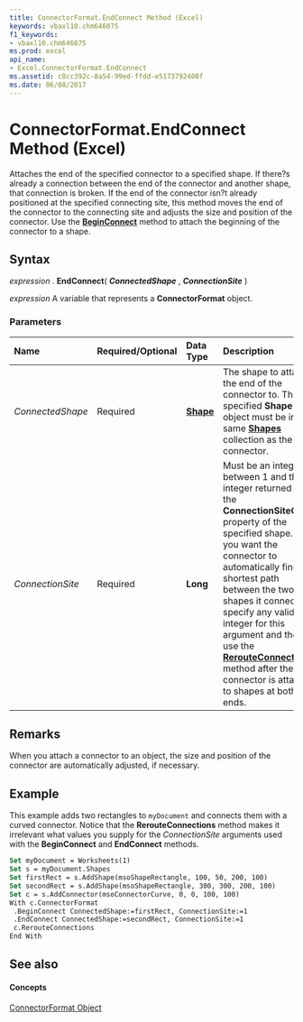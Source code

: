 ```yaml
---
title: ConnectorFormat.EndConnect Method (Excel)
keywords: vbaxl10.chm646075
f1_keywords:
- vbaxl10.chm646075
ms.prod: excel
api_name:
- Excel.ConnectorFormat.EndConnect
ms.assetid: c8cc392c-8a54-99ed-ffdd-e5173792408f
ms.date: 06/08/2017
---
```



# ConnectorFormat.EndConnect Method (Excel)

Attaches the end of the specified connector to a specified shape. If there?s already a connection between the end of the connector and another shape, that connection is broken. If the end of the connector isn?t already positioned at the specified connecting site, this method moves the end of the connector to the connecting site and adjusts the size and position of the connector. Use the  **[BeginConnect](Excel.ConnectorFormat.BeginConnect.md)** method to attach the beginning of the connector to a shape.


## Syntax

 _expression_ . **EndConnect**( **_ConnectedShape_** , **_ConnectionSite_** )

 _expression_ A variable that represents a **ConnectorFormat** object.


### Parameters



|**Name**|**Required/Optional**|**Data Type**|**Description**|
|:-----|:-----|:-----|:-----|
| _ConnectedShape_|Required| **[Shape](Excel.Shape.md)**|The shape to attach the end of the connector to. The specified  **Shape** object must be in the same **[Shapes](Excel.Shapes.md)** collection as the connector.|
| _ConnectionSite_|Required| **Long**|Must be an integer between 1 and the integer returned by the  **ConnectionSiteCount** property of the specified shape. If you want the connector to automatically find the shortest path between the two shapes it connects, specify any valid integer for this argument and then use the **[RerouteConnections](Excel.Shape.RerouteConnections.md)** method after the connector is attached to shapes at both ends.|

## Remarks

When you attach a connector to an object, the size and position of the connector are automatically adjusted, if necessary.


## Example

This example adds two rectangles to  `myDocument` and connects them with a curved connector. Notice that the **RerouteConnections** method makes it irrelevant what values you supply for the _ConnectionSite_ arguments used with the **BeginConnect** and **EndConnect** methods.


```vb
Set myDocument = Worksheets(1) 
Set s = myDocument.Shapes 
Set firstRect = s.AddShape(msoShapeRectangle, 100, 50, 200, 100) 
Set secondRect = s.AddShape(msoShapeRectangle, 300, 300, 200, 100) 
Set c = s.AddConnector(msoConnectorCurve, 0, 0, 100, 100) 
With c.ConnectorFormat 
 .BeginConnect ConnectedShape:=firstRect, ConnectionSite:=1 
 .EndConnect ConnectedShape:=secondRect, ConnectionSite:=1 
 c.RerouteConnections 
End With
```


## See also


#### Concepts


[ConnectorFormat Object](Excel.ConnectorFormat.md)


